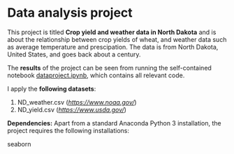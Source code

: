 # Data analysis project

This project is titled **Crop yield and weather data in North Dakota** and is about the relationship between crop yields of wheat, and weather data such as average temperature and prescipation. The data is from North Dakota, United States, and goes back about a century.

The **results** of the project can be seen from running the self-contained notebook [dataproject.ipynb](dataproject.ipynb), which contains all relevant code.

I apply the **following datasets**:

1. ND_weather.csv (*https://www.noaa.gov/*) 
1. ND_yield.csv (*https://www.usda.gov/*)

**Dependencies:** Apart from a standard Anaconda Python 3 installation, the project requires the following installations:

seaborn
